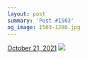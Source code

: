 ```yaml
---
layout: post
summary: 'Post #1503'
og_image: 1503-1280.jpg
---
```


<p>
  <time>
    <a href="/1503">October 21, 2021</a>
  </time>
  <a href="/1503">
    <img src="{{ site.assets_url }}/1503-640.jpg" srcset="{{ site.assets_url }}/1503-320.jpg 320w, {{ site.assets_url }}/1503-640.jpg 640w, {{ site.assets_url }}/1503-960.jpg 960w, {{ site.assets_url }}/1503-1280.jpg 1280w" sizes="(min-width: 700px) 50vw, calc(100vw - 2rem)" />
  </a>
</p>

